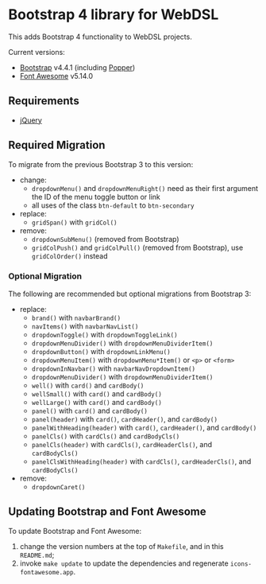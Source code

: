 Bootstrap 4 library for WebDSL
==============================
This adds Bootstrap 4 functionality to WebDSL projects.

Current versions:
- [Bootstrap][1] v4.4.1 (including [Popper][3])
- [Font Awesome][2] v5.14.0

## Requirements
- [jQuery][4]


## Required Migration
To migrate from the previous Bootstrap 3 to this version:

- change:
  - `dropdownMenu()` and `dropdownMenuRight()` need as their first argument the ID of the menu toggle button or link
  - all uses of the class `btn-default` to `btn-secondary`
- replace:
  - `gridSpan()` with `gridCol()`
- remove:
  - `dropdownSubMenu()` (removed from Bootstrap)
  - `gridColPush()` and `gridColPull()` (removed from Bootstrap), use `gridColOrder()` instead

### Optional Migration
The following are recommended but optional migrations from Bootstrap 3:

- replace:
  - `brand()` with `navbarBrand()`
  - `navItems()` with `navbarNavList()`
  - `dropdownToggle()` with `dropdownToggleLink()`
  - `dropdownMenuDivider()` with `dropdownMenuDividerItem()`
  - `dropdownButton()` with `dropdownLinkMenu()`
  - `dropdownMenuItem()` with `dropdownMenu*Item()` or `<p>` or `<form>`
  - `dropdownInNavbar()` with `navbarNavDropdownItem()`
  - `dropdownMenuDivider()` with `dropdownMenuDividerItem()`
  - `well()` with `card()` and `cardBody()`
  - `wellSmall()` with `card()` and `cardBody()`
  - `wellLarge()` with `card()` and `cardBody()`
  - `panel()` with `card()` and `cardBody()`
  - `panel(header)` with `card()`, `cardHeader()`, and `cardBody()`
  - `panelWithHeading(header)` with `card()`, `cardHeader()`, and `cardBody()`
  - `panelCls()` with `cardCls()` and `cardBodyCls()`
  - `panelCls(header)` with `cardCls()`, `cardHeaderCls()`, and `cardBodyCls()`
  - `panelClsWithHeading(header)` with `cardCls()`, `cardHeaderCls()`, and `cardBodyCls()`
- remove:
  - `dropdownCaret()`



## Updating Bootstrap and Font Awesome
To update Bootstrap and Font Awesome:

1. change the version numbers at the top of `Makefile`, and in this `README.md`;
2. invoke `make update` to update the dependencies and regenerate `icons-fontawesome.app`.



[1]: https://getbootstrap.com/
[2]: https://fontawesome.com/
[3]: https://popper.js.org/
[4]: https://jquery.com/